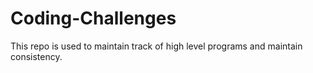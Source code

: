# Coding-Challenges
This repo is used to maintain track of high level programs and maintain consistency.
